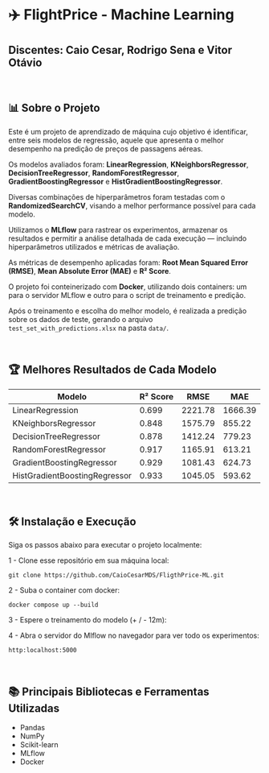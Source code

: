 <h1>✈️ FlightPrice - Machine Learning</h1>

<h2>Discentes: Caio Cesar, Rodrigo Sena e Vitor Otávio</h2>

<br>

<div>
  <h2>📊 Sobre o Projeto</h2>

  <p>
    Este é um projeto de aprendizado de máquina cujo objetivo é identificar, entre seis modelos de regressão, aquele que apresenta o melhor desempenho na predição de preços de passagens aéreas.
  </p>
  
  <p>
    Os modelos avaliados foram:
    <strong>LinearRegression</strong>, <strong>KNeighborsRegressor</strong>, <strong>DecisionTreeRegressor</strong>, <strong>RandomForestRegressor</strong>, <strong>GradientBoostingRegressor</strong> e <strong>HistGradientBoostingRegressor</strong>.
  </p>
  
  <p>
    Diversas combinações de hiperparâmetros foram testadas com o <strong>RandomizedSearchCV</strong>, visando a melhor performance possível para cada modelo.
  </p>
  
  <p>
    Utilizamos o <strong>MLflow</strong> para rastrear os experimentos, armazenar os resultados e permitir a análise detalhada de cada execução — incluindo hiperparâmetros utilizados e métricas de avaliação.
  </p>
  
  <p>
    As métricas de desempenho aplicadas foram:
    <strong>Root Mean Squared Error (RMSE)</strong>, <strong>Mean Absolute Error (MAE)</strong> e <strong>R² Score</strong>.
  </p>

  <p>
    O projeto foi conteinerizado com <strong>Docker</strong>, utilizando dois containers:
    um para o servidor MLflow e outro para o script de treinamento e predição.
  </p>

  <p>
    Após o treinamento e escolha do melhor modelo, é realizada a predição sobre os dados de teste, gerando o arquivo <code>test_set_with_predictions.xlsx</code> na pasta <code>data/</code>.
  </p>
</div>

<br>

<div>
  <h2>🏆 Melhores Resultados de Cada Modelo</h2>

  <table>
  <thead>
    <tr>
      <th>Modelo</th>
      <th>R² Score</th>
      <th>RMSE</th>
      <th>MAE</th>
    </tr>
  </thead>
  <tbody>
    <tr>
      <td>LinearRegression</td>
      <td>0.699</td>
      <td>2221.78</td>
      <td>1666.39</td>
    </tr>
    <tr>
      <td>KNeighborsRegressor</td>
      <td>0.848</td>
      <td>1575.79</td>
      <td>855.22</td>
    </tr>
    <tr>
      <td>DecisionTreeRegressor</td>
      <td>0.878</td>
      <td>1412.24</td>
      <td>779.23</td>
    </tr>
    <tr>
      <td>RandomForestRegressor</td>
      <td>0.917</td>
      <td>1165.91</td>
      <td>613.21</td>
    </tr>
    <tr>
      <td>GradientBoostingRegressor</td>
      <td>0.929</td>
      <td>1081.43</td>
      <td>624.73</td>
    </tr>
    <tr>
      <td>HistGradientBoostingRegressor</td>
      <td>0.933</td>
      <td>1045.05</td>
      <td>593.62</td>
    </tr>
  </tbody>
</table>
</div>

<br>

<div>
  <h2>🛠️ Instalação e Execução</h2>

  <p>Siga os passos abaixo para executar o projeto localmente:</p>

  1 - Clone esse repositório em sua máquina local:
  
  ```
  git clone https://github.com/CaioCesarMDS/FligthPrice-ML.git
  ```
  
  2 - Suba o container com docker:
  
  ```
  docker compose up --build
  ```
  
  3 - Espere o treinamento do modelo (+ / - 12m): 
  
  
  4 - Abra o servidor do Mlflow no navegador para ver todo os experimentos:
  
  ```
  http:localhost:5000
  ```    

</div>

<br>

<div>
  <h2>📚 Principais Bibliotecas e Ferramentas Utilizadas</h2>

  <ul>
    <li>Pandas</li>
    <li>NumPy</li>
    <li>Scikit-learn</li>
    <li>MLflow</li>
    <li>Docker</li>
  </ul>
</div>
